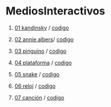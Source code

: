 # MediosInteractivos 
1. [01 kandinsky](https://blanca10.github.io/MediosInteractivos/01/) / 
[codigo](https://github.com/blanca10/MediosInteractivos/blob/master/01/sketch.js)
2. [02 annie albers](https://blanca10.github.io/MediosInteractivos/02)/
[codigo](https://github.com/blanca10/MediosInteractivos/blob/master/02/Prueba_final_.js)
3. [03 pinguino](https://blanca10.github.io/MediosInteractivos/03/) /
[codigo](https://github.com/blanca10/MediosInteractivos/blob/master/03/sketch_03.js)
4. [04 plataforma](https://blanca10.github.io/MediosInteractivos/04/) /
[codigo](https://github.com/blanca10/MediosInteractivos/blob/master/04/sketch_04.js)

5. [05 snake](https://blanca10.github.io/MediosInteractivos/05/) /
[codigo](https://github.com/blanca10/MediosInteractivos/blob/master/05/Ayudita_Cesar.js)
6. [06 reloj](https://blanca10.github.io/MediosInteractivos/06/) /
[codigo](https://github.com/blanca10/MediosInteractivos/blob/master/06/intento_con_menos_tristeza.js)

7. [07 canción](https://blanca10.github.io/MediosInteractivos/07/) /
[codigo](https://github.com/blanca10/MediosInteractivos/blob/master/sketch_07/sketch_07.js)
